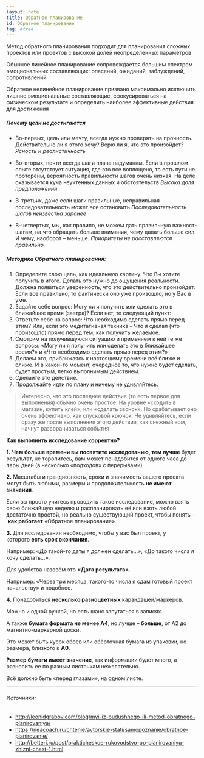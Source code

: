 ```yaml
---
layout: note
title: Обратное планирование
id: Обратное планирование
tag: #tree
---
```




Метод обратного планирования подходит для планирования сложных проектов или проектов с высокой долей неопределенных параметров

Обычное линейное планирование сопровождается большим спектром эмоциональных составляющих: опасений, ожиданий, заблуждений, сопротивлений

Обратное нелинейное планирование призвано максимально исключить лишние эмоциональные составляющие, сфокусироваться на физическом результате и определить наиболее эффективные действия для достижения

##### Почему цели не достигаются
- Во-первых, цель или мечту, всегда нужно проверять на прочность. Действительно ли я этого хочу? Верю ли я, что это произойдет?
	*Ясность и реалистичность*

- Во-вторых, почти всегда шаги плана надуманны. Если в прошлом опыте отсутствует ситуация, где это все воплощено, то есть пути не проторены, вероятность правильности шагов очень низкая. На деле оказывается куча неучтенных данных и обстоятельств
	*Высока доля предположений*

- В-третьих, даже если шаги правильные, неправильная последовательность может все остановить
	*Последовательность шагов неизвестна заранее*

- В-четвертых, мы, как правило, не можем дать правильную важность шагам, на что обращать больше внимания, чему давать больше сил. И чему, наоборот – меньше.
	*Приоритеты не расставляются правильно*

##### Методика Обратного планирования:

1.  Определите свою цель, как идеальную картину. Что Вы хотите получить в итоге. Делать это нужно до ощущения реальности. Должна появиться уверенность, что это действительно произойдет. Если все правильно, то фактически оно уже произошло, но у Вас в уме.
2.  Задайте себе вопрос: Могу ли я получить или сделать это в ближайшее время (завтра)? Если нет, то следующий пункт:
3.  Ответьте себе на вопрос: Что необходимо сделать прямо перед этим? Или, если это медитативная техника – Что я сделал (что произошло) прямо перед тем, как получить желаемое.
4.  Смотрим на получившуюся ситуацию и применяем к ней те же вопросы: «Могу ли я получить или сделать это в ближайшее время?» и «Что необходимо сделать прямо перед этим?»
5.  Делаем это, приближаясь к настоящему времени всё ближе и ближе. И в какой-то момент, очередное то, что нужно будет сделать, будет простым, легко выполнимым действием.
6.  Сделайте это действие.
7.  Продолжайте идти по плану и ничему не удивляйтесь.

>Интересно, что это последнее действие (то есть первое для выполнения) обычно очень простое. На уровне «сходить в магазин, купить клей», или «сделать звонок». Но срабатывает оно очень эффективно, как спусковой крючок. Не удивляйтесь, если сразу же после выполнения этого действия, как снежный ком, начнут разворачиваться события



**Как выполнить исследование корректно?**

**1.** **Чем больше времени вы посвятите исследованию, тем лучше** будет результат, не торопитесь, вам может понадобится от одного часа до пары дней (в несколько «подходов» с перерывами).

**2.** Масштабы и грандиозность, сроки и значимость вашего проекта могут быть любыми, размеры и продолжительность **не имеют значения**.

Если вы просто учитесь проводить такое исследование, можно взять свою ближайшую неделю и распланировать её или взять любой достаточно простой, но реально существующий проект, чтобы понять – **как работает** «Обратное планирование».

**3.** Для исследования необходимо, чтобы у вас был проект, у которого **есть срок окончания**.

Например: «До такой-то даты я должен сделать...», «До такого числа я хочу сделать...».

Для удобства назовём это **«Дата результата»**.

Например: «Через три месяца, такого-то числа я сдам готовый проект начальству» и подобное.

**4.** Понадобиться **несколько разноцветных** карандашей/маркеров.

Можно и одной ручкой, но есть шанс запутаться в записях.

А также **бумага формата не менее А4**, но лучше – **больше**, от А2 до магнитно-маркерной доски.

Это может быть кусок обоев или обёрточная бумага из упаковки, но размера, близкого к **А0**.  

**Размер бумаги имеет значение**, так информации будет много, а разносить ее по разным листочкам нежелательно.

Всё должно быть «перед глазами», на одном листе.


---
###### Источники:
- http://leonidgrabov.com/blog/myi-iz-budushhego-ili-metod-obratnogo-planirovaniya/
- https://neacoach.ru/chtenie/avtorskie-stati/samopoznanie/obratnoe-planirovanie/
- http://betteri.ru/post/prakticheskoe-rukovodstvo-po-planirovaniyu-zhizni-chast-1.html

  

 

